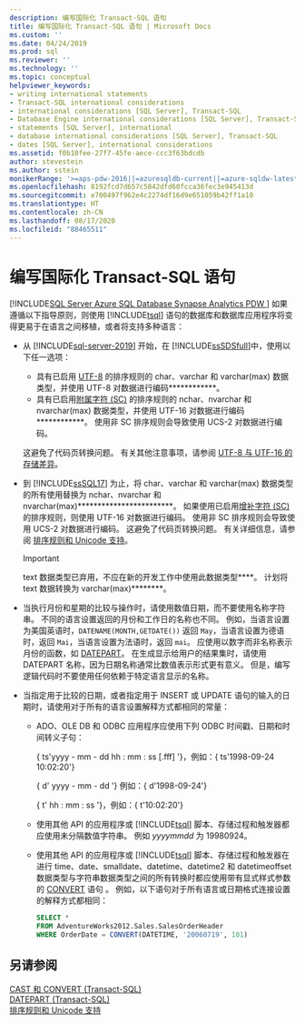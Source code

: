 ```yaml
---
description: 编写国际化 Transact-SQL 语句
title: 编写国际化 Transact-SQL 语句 | Microsoft Docs
ms.custom: ''
ms.date: 04/24/2019
ms.prod: sql
ms.reviewer: ''
ms.technology: ''
ms.topic: conceptual
helpviewer_keywords:
- writing international statements
- Transact-SQL international considerations
- international considerations [SQL Server], Transact-SQL
- Database Engine international considerations [SQL Server], Transact-SQL
- statements [SQL Server], international
- database international considerations [SQL Server], Transact-SQL
- dates [SQL Server], international considerations
ms.assetid: f0b10fee-27f7-45fe-aece-ccc3f63bdcdb
author: stevestein
ms.author: sstein
monikerRange: '>=aps-pdw-2016||=azuresqldb-current||=azure-sqldw-latest||>=sql-server-2016||=sqlallproducts-allversions||>=sql-server-linux-2017||=azuresqldb-mi-current'
ms.openlocfilehash: 8192fcd7d657c5842dfd60fcca36fec3e945413d
ms.sourcegitcommit: e700497f962e4c2274df16d9e651059b42ff1a10
ms.translationtype: HT
ms.contentlocale: zh-CN
ms.lasthandoff: 08/17/2020
ms.locfileid: "88465511"
---
```

# <a name="write-international-transact-sql-statements"></a>编写国际化 Transact-SQL 语句
[!INCLUDE[SQL Server Azure SQL Database Synapse Analytics PDW ](../../includes/applies-to-version/sql-asdb-asdbmi-asa-pdw.md)]
  如果遵循以下指导原则，则使用 [!INCLUDE[tsql](../../includes/tsql-md.md)] 语句的数据库和数据库应用程序将变得更易于在语言之间移植，或者将支持多种语言：  

-   从 [!INCLUDE[sql-server-2019](../../includes/sssqlv15-md.md)] 开始，在 [!INCLUDE[ssSDSfull](../../includes/sssdsfull-md.md)]中，使用以下任一选项：
    -   具有已启用 [UTF-8](../../relational-databases/collations/collation-and-unicode-support.md#utf8) 的排序规则的 char、varchar 和 varchar(max) 数据类型，并使用 UTF-8 对数据进行编码************。
    -   具有已启用[附属字符 (SC)](../../relational-databases/collations/collation-and-unicode-support.md#Supplementary_Characters) 的排序规则的 nchar、nvarchar 和 nvarchar(max) 数据类型，并使用 UTF-16 对数据进行编码************。 使用非 SC 排序规则会导致使用 UCS-2 对数据进行编码。      

    这避免了代码页转换问题。 有关其他注意事项，请参阅 [UTF-8 与 UTF-16 的存储差异](../../relational-databases/collations/collation-and-unicode-support.md#storage_differences)。  

-   到 [!INCLUDE[ssSQL17](../../includes/sssql17-md.md)] 为止，将 char、varchar 和 varchar(max) 数据类型的所有使用替换为 nchar、nvarchar 和 nvarchar(max)************************。 如果使用已启用[增补字符 (SC)](../../relational-databases/collations/collation-and-unicode-support.md#Supplementary_Characters) 的排序规则，则使用 UTF-16 对数据进行编码。 使用非 SC 排序规则会导致使用 UCS-2 对数据进行编码。 这避免了代码页转换问题。 有关详细信息，请参阅 [排序规则和 Unicode 支持](../../relational-databases/collations/collation-and-unicode-support.md)。 

    > [!IMPORTANT]
    > text 数据类型已弃用，不应在新的开发工作中使用此数据类型****。 计划将 text 数据转换为 varchar(max)********。
  
-   当执行月份和星期的比较与操作时，请使用数值日期，而不要使用名称字符串。 不同的语言设置返回的月份和工作日的名称也不同。 例如，当语言设置为美国英语时，`DATENAME(MONTH,GETDATE())` 返回 `May`，当语言设置为德语时，返回 `Mai`，当语言设置为法语时，返回 `mai`。 应使用以数字而非名称表示月份的函数，如 [DATEPART](../../t-sql/functions/datepart-transact-sql.md)。 在生成显示给用户的结果集时，请使用 DATEPART 名称，因为日期名称通常比数值表示形式更有意义。 但是，编写逻辑代码时不要使用任何依赖于特定语言显示的名称。  
  
-   当指定用于比较的日期，或者指定用于 INSERT 或 UPDATE 语句的输入的日期时，请使用对于所有的语言设置解释方式都相同的常量：  
  
    -   ADO、OLE DB 和 ODBC 应用程序应使用下列 ODBC 时间戳、日期和时间转义子句：  
  
         { ts'yyyy - mm - dd hh : mm : ss [.fff] '}，例如：{ ts'1998-09-24 10:02:20'}        
  
         { d' yyyy - mm - dd '} 例如：{ d'1998-09-24'} 
  
         { t' hh : mm : ss '}，例如：{ t'10:02:20'}   
  
    -   使用其他 API 的应用程序或 [!INCLUDE[tsql](../../includes/tsql-md.md)] 脚本、存储过程和触发器都应使用未分隔数值字符串。 例如 *yyyymmdd* 为 19980924。  
  
    -   使用其他 API 的应用程序或 [!INCLUDE[tsql](../../includes/tsql-md.md)] 脚本、存储过程和触发器在进行 time、date、smalldate、datetime、datetime2 和 datetimeoffset 数据类型与字符串数据类型之间的所有转换时都应使用带有显式样式参数的 [CONVERT](../../t-sql/functions/cast-and-convert-transact-sql.md) 语句     。 例如，以下语句对于所有语言或日期格式连接设置的解释方式都相同：  
  
        ```sql  
        SELECT *  
        FROM AdventureWorks2012.Sales.SalesOrderHeader  
        WHERE OrderDate = CONVERT(DATETIME, '20060719', 101)  
        ```  
  
## <a name="see-also"></a>另请参阅
[CAST 和 CONVERT (Transact-SQL)](../../t-sql/functions/cast-and-convert-transact-sql.md)     
[DATEPART (Transact-SQL)](../../t-sql/functions/datepart-transact-sql.md)        
[排序规则和 Unicode 支持](../../relational-databases/collations/collation-and-unicode-support.md)      
